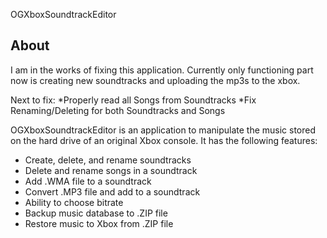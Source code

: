 OGXboxSoundtrackEditor
## About

I am in the works of fixing this application. Currently only functioning part now is creating new soundtracks and uploading the mp3s to the xbox.

Next to fix:
*Properly read all Songs from Soundtracks
*Fix Renaming/Deleting for both Soundtracks and Songs

OGXboxSoundtrackEditor is an application to manipulate the music stored on the hard drive of an original Xbox console.  It has the following features:
* Create, delete, and rename soundtracks
* Delete and rename songs in a soundtrack
* Add .WMA file to a soundtrack
* Convert .MP3 file and add to a soundtrack
* Ability to choose bitrate
* Backup music database to .ZIP file
* Restore music to Xbox from .ZIP file
